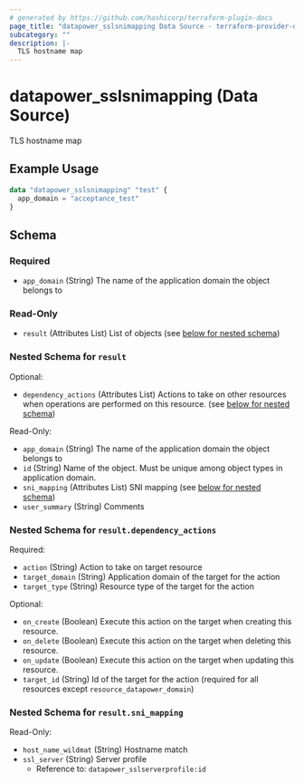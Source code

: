 ```yaml
---
# generated by https://github.com/hashicorp/terraform-plugin-docs
page_title: "datapower_sslsnimapping Data Source - terraform-provider-datapower"
subcategory: ""
description: |-
  TLS hostname map
---
```


# datapower_sslsnimapping (Data Source)

TLS hostname map

## Example Usage

```terraform
data "datapower_sslsnimapping" "test" {
  app_domain = "acceptance_test"
}
```

<!-- schema generated by tfplugindocs -->
## Schema

### Required

- `app_domain` (String) The name of the application domain the object belongs to

### Read-Only

- `result` (Attributes List) List of objects (see [below for nested schema](#nestedatt--result))

<a id="nestedatt--result"></a>
### Nested Schema for `result`

Optional:

- `dependency_actions` (Attributes List) Actions to take on other resources when operations are performed on this resource. (see [below for nested schema](#nestedatt--result--dependency_actions))

Read-Only:

- `app_domain` (String) The name of the application domain the object belongs to
- `id` (String) Name of the object. Must be unique among object types in application domain.
- `sni_mapping` (Attributes List) SNI mapping (see [below for nested schema](#nestedatt--result--sni_mapping))
- `user_summary` (String) Comments

<a id="nestedatt--result--dependency_actions"></a>
### Nested Schema for `result.dependency_actions`

Required:

- `action` (String) Action to take on target resource
- `target_domain` (String) Application domain of the target for the action
- `target_type` (String) Resource type of the target for the action

Optional:

- `on_create` (Boolean) Execute this action on the target when creating this resource.
- `on_delete` (Boolean) Execute this action on the target when deleting this resource.
- `on_update` (Boolean) Execute this action on the target when updating this resource.
- `target_id` (String) Id of the target for the action (required for all resources except `resource_datapower_domain`)


<a id="nestedatt--result--sni_mapping"></a>
### Nested Schema for `result.sni_mapping`

Read-Only:

- `host_name_wildmat` (String) Hostname match
- `ssl_server` (String) Server profile
  - Reference to: `datapower_sslserverprofile:id`
